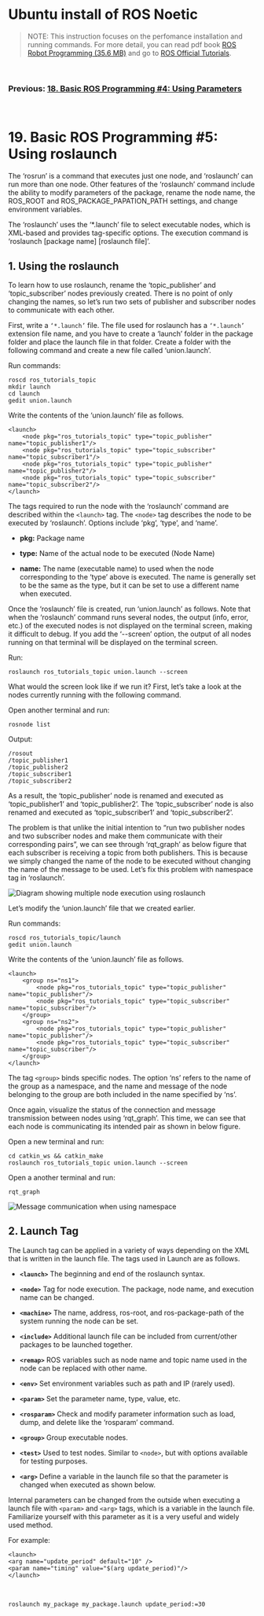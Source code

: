 # **Ubuntu install of ROS Noetic**

> NOTE: This instruction focuses on the perfomance installation and running commands. For more detail, you can read pdf book [ROS Robot Programming (35.6 MB)](https://www.robotis.com/service/download.php?no=719) and go to [ROS Official Tutorials](https://wiki.ros.org/ROS/Tutorials).

<br>

### Previous: [18. Basic ROS Programming #4: Using Parameters](18-Basic-ROS-Programming-(4)-Using-Parameters.md)

<br>

# 19. Basic ROS Programming #5: Using roslaunch

The ‘rosrun’ is a command that executes just one node, and ‘roslaunch’ can run more than one node. Other features of the ‘roslaunch’ command include the ability to modify parameters of the package, rename the node name, the ROS_ROOT and ROS_PACKAGE_PAPATION_PATH settings, and change environment variables.

The ‘roslaunch’ uses the ‘*.launch’ file to select executable nodes, which is XML-based and provides tag-specific options. The execution command is ‘roslaunch [package name] [roslaunch file]’.

## 1. Using the roslaunch

To learn how to use roslaunch, rename the ‘topic_publisher’ and ‘topic_subscriber’ nodes previously created. There is no point of only changing the names, so let’s run two sets of publisher and subscriber nodes to communicate with each other.

First, write a `‘*.launch’` file. The file used for roslaunch has a `‘*.launch’` extension file name, and you have to create a ‘launch’ folder in the package folder and place the launch file in that folder. Create a folder with the following command and create a new file called ‘union.launch’.

Run commands:

    roscd ros_tutorials_topic
    mkdir launch
    cd launch
    gedit union.launch

Write the contents of the ‘union.launch’ file as follows.

    <launch>
        <node pkg="ros_tutorials_topic" type="topic_publisher" name="topic_publisher1"/>
        <node pkg="ros_tutorials_topic" type="topic_subscriber" name="topic_subscriber1"/>
        <node pkg="ros_tutorials_topic" type="topic_publisher" name="topic_publisher2"/>
        <node pkg="ros_tutorials_topic" type="topic_subscriber" name="topic_subscriber2"/>
    </launch>

The tags required to run the node with the ‘roslaunch’ command are described within the `<launch>` tag. The `<node>` tag describes the node to be executed by ‘roslaunch’. Options include ‘pkg’, ‘type’, and ‘name’.

- **pkg:** Package name

- **type:** Name of the actual node to be executed (Node Name)

- **name:** The name (executable name) to used when the node corresponding to the ‘type’ above is executed. The name is generally set to be the same as the type, but it can be set to use a different name when executed.

Once the ‘roslaunch’ file is created, run ‘union.launch’ as follows. Note that when the ‘roslaunch’ command runs several nodes, the output (info, error, etc.) of the executed nodes is not displayed on the terminal screen, making it difficult to debug. If you add the ‘--screen’ option, the output of all nodes running on that terminal will be displayed on the terminal screen.

Run:

    roslaunch ros_tutorials_topic union.launch --screen

What would the screen look like if we run it? First, let’s take a look at the nodes currently running with the following command.

Open another terminal and run:

    rosnode list

Output:

    /rosout
    /topic_publisher1
    /topic_publisher2
    /topic_subscriber1
    /topic_subscriber2

As a result, the ‘topic_publisher’ node is renamed and executed as ‘topic_publisher1’ and ‘topic_publisher2’. The ‘topic_subscriber’ node is also renamed and executed as ‘topic_subscriber1’ and ‘topic_subscriber2’.

The problem is that unlike the initial intention to “run two publisher nodes and two subscriber nodes and make them communicate with their corresponding pairs”, we can see through ‘rqt_graph’ as below figure that each subscriber is receiving a topic from both publishers. This is because we simply changed the name of the node to be executed without changing the name of the message to be used. Let’s fix this problem with namespace tag in ‘roslaunch’.

![Diagram showing multiple node execution using roslaunch](../Images/Diagram_showing_multiple_node_execution_using_roslaunch.png)

Let’s modify the ‘union.launch’ file that we created earlier.

Run commands:

    roscd ros_tutorials_topic/launch
    gedit union.launch

Write the contents of the ‘union.launch’ file as follows.

    <launch>
        <group ns="ns1">
            <node pkg="ros_tutorials_topic" type="topic_publisher" name="topic_publisher"/>
            <node pkg="ros_tutorials_topic" type="topic_subscriber" name="topic_subscriber"/>
        </group>
        <group ns="ns2">
            <node pkg="ros_tutorials_topic" type="topic_publisher" name="topic_publisher"/>
            <node pkg="ros_tutorials_topic" type="topic_subscriber" name="topic_subscriber"/>
        </group>
    </launch>

The tag `<group>` binds specific nodes. The option ‘ns’ refers to the name of the group as a namespace, and the name and message of the node belonging to the group are both included in the name specified by ‘ns’.

Once again, visualize the status of the connection and message transmission between nodes using ‘rqt_graph’. This time, we can see that each node is communicating its intended pair as shown in below figure.

Open a new terminal and run:

    cd catkin_ws && catkin_make
    roslaunch ros_tutorials_topic union.launch --screen

Open a another terminal and run:

    rqt_graph

![Message communication when using namespace](../Images/Message_communication_when_using_namespace.png)

## 2. Launch Tag

The Launch tag can be applied in a variety of ways depending on the XML that is written in the launch file. The tags used in Launch are as follows.

- **`<launch>`** The beginning and end of the roslaunch syntax.

- **`<node>`** Tag for node execution. The package, node name, and execution name can be
changed.

- **`<machine>`** The name, address, ros-root, and ros-package-path of the system running the node can be set.

- **`<include>`** Additional launch file can be included from current/other packages to be launched together.

- **`<remap>`** ROS variables such as node name and topic name used in the node can be replaced with other name.

- **`<env>`** Set environment variables such as path and IP (rarely used).

- **`<param>`** Set the parameter name, type, value, etc.

- **`<rosparam>`** Check and modify parameter information such as load, dump, and delete like the ‘rosparam’ command.

- **`<group>`** Group executable nodes.

- **`<test>`** Used to test nodes. Similar to `<node>`, but with options available for testing purposes.

- **`<arg>`** Define a variable in the launch file so that the parameter is changed when executed as shown below.

Internal parameters can be changed from the outside when executing a launch file with `<param>` and `<arg>` tags, which is a variable in the launch file. Familiarize yourself with this parameter as it is a very useful and widely used method.

For example:

    <launch>
    <arg name="update_period" default="10" />
    <param name="timing" value="$(arg update_period)"/>
    </launch>

<br>

    roslaunch my_package my_package.launch update_period:=30


